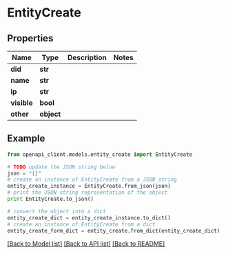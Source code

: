 # EntityCreate


## Properties
Name | Type | Description | Notes
------------ | ------------- | ------------- | -------------
**did** | **str** |  | 
**name** | **str** |  | 
**ip** | **str** |  | 
**visible** | **bool** |  | 
**other** | **object** |  | 

## Example

```python
from openapi_client.models.entity_create import EntityCreate

# TODO update the JSON string below
json = "{}"
# create an instance of EntityCreate from a JSON string
entity_create_instance = EntityCreate.from_json(json)
# print the JSON string representation of the object
print EntityCreate.to_json()

# convert the object into a dict
entity_create_dict = entity_create_instance.to_dict()
# create an instance of EntityCreate from a dict
entity_create_form_dict = entity_create.from_dict(entity_create_dict)
```
[[Back to Model list]](../README.md#documentation-for-models) [[Back to API list]](../README.md#documentation-for-api-endpoints) [[Back to README]](../README.md)


